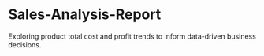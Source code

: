 # Sales-Analysis-Report
Exploring product total cost and profit trends to inform data-driven business decisions.
